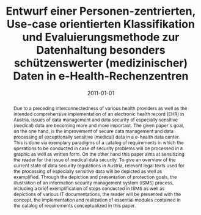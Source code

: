 ---
abstract: Due to a preceding interconnectedness of various health providers as well
  as the intended  comprehensive implementation of an electronic health record (EHR)
  in Austria, issues of data  management and data security of especially sensitive
  (medical) data are becoming more and  more important. The given paper´s goal, on
  the one hand, is the improvement of secure data  management and data processing
  of exceptionally sensitive (medical) data in a e-health data  center. This is done
  via exemplary paradigms of a catalog of requirements in which the  operations to
  be conducted in case of security problems will be processed in a graphic as well  as
  written form. On the other hand this paper aims at sensitizing the reader for the
  issue of  medical data security. To give an overview of the current state of data
  security regulations in  Austria, relevant legal texts used for the processing of
  especially sensitive data will be  depicted as well as exemplified. Through the
  depiction and presentation of protection goals,  the illustration of an information
  security management system (ISMS) process, including a  brief exemplification of
  steps conducted in ISMS as well as depictions of various IT  documentations, the
  reader will be presented with the concept, the implementation and  realization of
  essential modules contained in the catalog of requirements conceptualized in  this
  paper.
authors:
- Heinz Unterberger
date: '2011-01-01'
featured: false
publication_types:
- '7'
publishDate: '2011-01-01'
title: Entwurf einer Personen-zentrierten, Use-case orientierten Klassifikation und
  Evaluierungsmethode zur Datenhaltung besonders schützenswerter (medizinischer) Daten
  in e-Health-Rechenzentren
url_pdf: ''
---